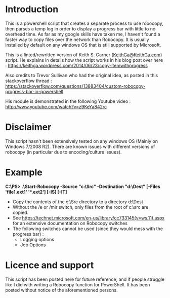 # Introduction

This is a powershell script that creates a separate process to use robocopy, then parses a temp log in order to display a progress bar with little to no overhead time. As far as my google skills have taken me, I haven't found a faster way to copy files over the network than Robocopy. It is usually installed by default on any windows OS that is still supported by Microsoft.

This is a linted/rewritten version of Keith S. Garner (KeithGa@KeithGa.com) script.
He explains in details how the script works in his blog post over here : https://keithga.wordpress.com/2014/06/23/copy-itemwithprogress

Also credits to Trevor Sullivan who had the original idea, as posted in this stackoverflow thread : https://stackoverflow.com/questions/13883404/custom-robocopy-progress-bar-in-powershell

His module is demonstrated in the following Youtube video : http://www.youtube.com/watch?v=z9KeYa842rc

# Disclaimer

This script hasn't been extensively tested on any windows OS (Mainly on Windows 7/2008 R2). There are known issues with different versions of robocopy (in particular due to encoding/culture issues).

# Example

**C:\PS> .\Start-Robocopy -Source "c:\Src" -Destination "d:\Dest" [-Files 'file1.ext1' '*.ext2'] [-IS] [-IT]**

* Copy the contents of the c:\Src directory to a directory d:\Dest
* Without the /e or /mir switch, only files from the root of c:\src are copied.
* See https://technet.microsoft.com/en-us/library/cc733145(v=ws.11).aspx for an extensive documentation on Robocopy switches
* The following switches cannot be used (since they would mess with the progress bar) : 
  * Logging options
  * Job Options

# Licence and support

This script has been posted here for future reference, and if people struggle like I did with writing a Robocopy function for PowerShell. It has been posted without notice of the aforementioned persons.

